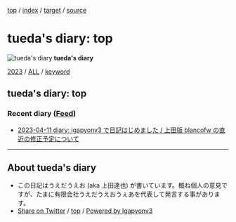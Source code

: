 [top](index.html) / [index](index.html) / [target](https://uedaueo.github.io/diary-of-tueda/README.html) / [source](https://github.com/uedaueo/diary-of-tueda/blob/master/README.src.md) 

tueda's diary: top
=====================================================================================================
![tueda's diary](https://uedaueo.github.io/diary-of-tueda/images/furoduck.jpg "うえだうえお") **tueda's diary**

[2023](2023/index.html)
/ [ALL](idxall.html)
 / [keyword](keyword/index.html)

## tueda's diary: top

### Recent diary ([Feed](https://uedaueo.github.io/diary-of-tueda/atomRecent.xml))

* [2023-04-11 diary: igapyonv3 で日記はじめました / 上田版 blancofw の直近の修正予定について](2023/ig230411.html)


----------------------------------------------------------------------------------------------------

## About tueda's diary

* この日記はうえだうえお (aka 上田達也) が書いています。概ね個人の意見ですが、たまに有限会社うえだうえおうぇあを代表して発言する事があります。
* [Share on Twitter](https://twitter.com/intent/tweet?hashtags=tueda%2Cuedaueo&text=tueda%27s+diary%3A+top&url=https%3A%2F%2Fuedaueo.github.io%2Fdiary-of-tueda%2FREADME.html) / [top](index.html) / [Powered by Igapyonv3](https://github.com/igapyon/igapyonv3)
